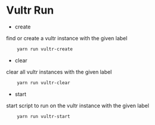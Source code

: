 # Vultr Run

* create

find or create a vultr instance with the given label

```bash
    yarn run vultr-create
```

* clear

clear all vultr instances with the given label

```bash
    yarn run vultr-clear
```

* start

start script to run on the vultr instance with the given label

```bash
    yarn run vultr-start
```
